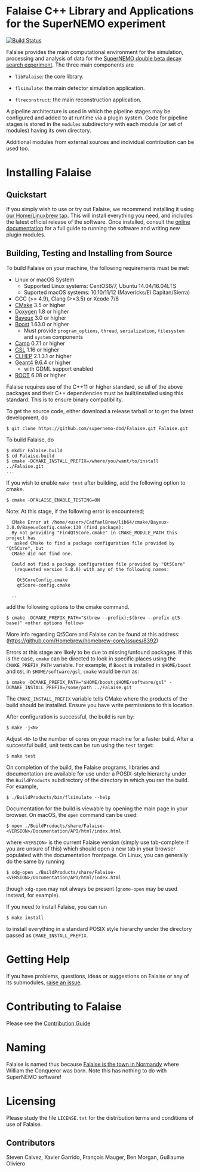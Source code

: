 # Falaise C++ Library and Applications for the SuperNEMO experiment

[![Build Status](https://travis-ci.org/SuperNEMO-DBD/Falaise.svg?branch=develop)](https://travis-ci.org/SuperNEMO-DBD/Falaise)

Falaise provides the main computational environment for the simulation,
processing and analysis of data for the [SuperNEMO double beta decay search
experiment](http://nemo.in2p3.fr). The three main components are

- `libFalaise`: the core library.

- `flsimulate`: the main detector simulation application.

- `flreconstruct`: the main reconstruction application.

A pipeline architecture is used in which the pipeline stages
may be configured and added to at runtime via a plugin system.
Code for pipeline stages is stored in the ``modules`` subdirectory
with each module (or set of modules) having its own directory.

Additional modules from external sources and individual contribution
can be used too.

# Installing Falaise
## Quickstart
If you simply wish to use or try out Falaise, we recommend installing it
using [our Home/Linuxbrew tap](https://github.com/SuperNEMO-dbd/homebrew-cadfael).
This will install everything you need, and includes the latest official
release of the software. Once installed, consult the [online documentation](https://supernemo-dbd.github.io/Falaise)
for a full guide to running the software and writing new plugin modules.

## Building, Testing and Installing from Source
To build Falaise on your machine, the following requirements must be met:

- Linux or macOS System
  - Supported Linux systems: CentOS6/7, Ubuntu 14.04/16.04LTS
  - Suported macOS systems: 10.10/11/12 (Mavericks/El Capitan/Sierra)
- GCC (>= 4.9), Clang (>=3.5) or Xcode 7/8
- [CMake](https://cmake.org) 3.5 or higher
- [Doxygen](http://www.doxygen.org) 1.8 or higher
- [Bayeux](https://github.com/SuperNEMO-DBD/Bayeux) 3.0 or higher
- [Boost](https:/boost.org) 1.63.0 or higher
  - Must provide `program_options`, `thread`, `serialization`, `filesystem` and `system` components
- [Camp](https://github.com/tegesoft/camp) 0.7.1 or higher
- [GSL](http://www.gnu.org/s/gsl) 1.16 or higher
- [CLHEP](http://proj-clhep.web.cern.ch) 2.1.3.1 or higher
- [Geant4](http://geant4.cern.ch) 9.6.4 or higher
   - with GDML support enabled
- [ROOT](http://root.cern.ch) 6.08 or higher

Falaise requires use of the C++11 or higher standard, so all of the above packages
and their C++ dependencies must be built/installed using this standard. This is
to ensure binary compatibility.

To get the source code, either download a release tarball or to get the latest development,
do

```
$ git clone https://github.com/supernemo-dbd/Falaise.git Falaise.git
```

To build Falaise, do

```
$ mkdir Falaise.build
$ cd Falaise.build
$ cmake -DCMAKE_INSTALL_PREFIX=/where/you/want/to/install ../Falaise.git
...
```

If you wish to enable `make test` after building, add the following option to cmake.

```
$ cmake -DFALAISE_ENABLE_TESTING=ON
```

Note: At this stage, if the following error is encountered;

```
  CMake Error at /home/<user>/CadfaelBrew/lib64/cmake/Bayeux-3.0.0/BayeuxConfig.cmake:130 (find_package):
  By not providing "FindQt5Core.cmake" in CMAKE_MODULE_PATH this project has
   asked CMake to find a package configuration file provided by "Qt5Core", but
  CMake did not find one.

  Could not find a package configuration file provided by "Qt5Core"
   (requested version 5.8.0) with any of the following names:

    Qt5CoreConfig.cmake
    qt5core-config.cmake

  ..
```

add the following options to the cmake command.

```
$ cmake -DCMAKE_PREFIX_PATH="$(brew --prefix);$(brew --prefix qt5-base)" <other options follow>
```

More info regarding Qt5Core and Falaise can be found at this address: (https://github.com/Homebrew/homebrew-core/issues/8392)

Errors at this stage are likely to be due to missing/unfound packages. If this is the
case, `cmake` can be directed to look in specific places using the `CMAKE_PREFIX_PATH`
variable. For example, if `Boost` is installed in `$HOME/boost` and `GSL` in `$HOME/software/gsl`,
`cmake` would be run as:

```
$ cmake -DCMAKE_PREFIX_PATH="$HOME/boost;$HOME/software/gsl" -DCMAKE_INSTALL_PREFIX=/some/path ../Falaise.git
```

The `CMAKE_INSTALL_PREFIX` variable tells CMake where the products of the build
should be installed. Ensure you have write permissions to this location.

After configuration is successful, the build is run by:

```
$ make -j<N>
```

Adjust `<N>` to the number of cores on your machine for a faster build. After a
successful build, unit tests can be run using the `test` target:

```
$ make test
```

On completion of the build, the Falaise programs, libraries and documentation are available
for use under a POSIX-style hierarchy under the `BuildProducts` subdirectory of
the directory in which you ran the build. For example,

```
$ ./BuildProducts/bin/flsimulate --help
```

Documentation for the build is viewable by opening the main page in your browser.
On macOS, the `open` command can be used:

```
$ open ./BuildProducts/share/Falaise-<VERSION>/Documentation/API/html/index.html
```

where ``<VERSION>`` is the current Falaise version (simply use tab-complete
if you are unsure of this)
which should open a new tab in your browser populated with the documentation
frontpage. On Linux, you can generally do the same by running

```
$ xdg-open ./BuildProducts/share/Falaise-<VERSION>/Documentation/API/html/index.html
```

though ``xdg-open`` may not always be present (``gnome-open`` may be used
instead, for example).

If you need to install Falaise, you can run

```
$ make install
```

to install everything in a standard POSIX style hierarchy under the directory
passed as ``CMAKE_INSTALL_PREFIX``.


# Getting Help

If you have problems, questions, ideas or suggestions on Falaise or
any of its submodules, [raise an issue](https://supernemo-dbd.github.io/Falaise/issues).

# Contributing to Falaise

Please see the [Contribution Guide](https://github.com/SuperNEMO-DBD/Falaise/blob/develop/CONTRIBUTING.md#)


# Naming
Falaise is named thus because [Falaise is the town in Normandy](http://en.wikipedia.org/wiki/Falaise,_Calvados) where William
the Conqueror was born. Note this has nothing to do with SuperNEMO software!

# Licensing
Please study the file ``LICENSE.txt`` for the distribution terms and
conditions of use of Falaise.



## Contributors

Steven Calvez, Xavier Garrido, François Mauger, Ben Morgan, Guillaume Oliviero
